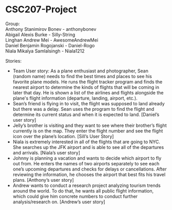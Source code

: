 # CSC207-Project

Group:  
Anthony Stanimirov Bonev - anthonybonev  
Abigail Alexis Burke - Silly-String  
Linghan Andrew Mei - AwesomeAndrewMei  
Daniel Benjamin Rogojanski - Daniel-Rogo  
Niala Mikalya Samlalsingh - Niala1212  

Stories:

- Team User story: As a plane enthusiast and photographer, Sean (random name) needs to find the best times and places to see his favorite plane models. He runs the flight tracker program and finds the nearest airport to determine the kinds of flights that will be coming in later that day. He is shown a list of the airlines and flights alongside the plane's flight information (departure, landing, airport, etc.).  
- Sean’s friend is flying in to visit, the flight was supposed to land already but there was a delay. Sean uses the program to find the flight and determine its current status and when it is expected to land. [Daniel’s user story]  
- Jelly’s brother is visiting and they want to see where their brother’s flight currently is on the map. They enter the flight number and see the flight icon over the plane’s location. [Sill’s User Story]  
- Niala is extremely interested in all of the flights that are going to NYC. She searches up the JFK airport and is able to see all of the departures and arrivals. [Niala’s user story]  
- Johnny is planning a vacation and wants to decide which airport to fly out from. He enters the names of two airports separately to see each one’s upcoming departures and checks for delays or cancellations. After reviewing the information, he chooses the airport that best fits his travel plans. [Anthony’s user story]  
- Andrew wants to conduct a research project analyzing tourism trends around the world. To do that, he wants all public flight information, which could give him concrete numbers to conduct further analysis/research on. [Andrew’s user story]  
